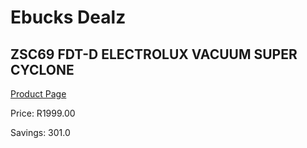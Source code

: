 
# Ebucks Dealz
## ZSC69 FDT-D ELECTROLUX VACUUM SUPER CYCLONE
[Product Page](https://www.ebucks.com/web/shop/productSelected.do?prodId=2946&catId=704988430)

Price: R1999.00

Savings: 301.0


	